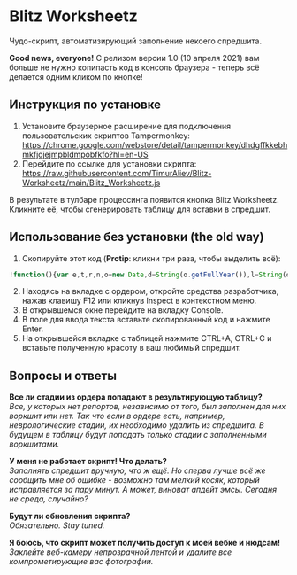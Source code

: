 # Blitz Worksheetz
Чудо-скрипт, автоматизирующий заполнение некоего спредшита.

**Good news, everyone!** С релизом версии 1.0 (10 апреля 2021) вам больше не нужно копипасть код в консоль браузера - теперь всё делается одним кликом по кнопке!

## Инструкция по установке
1. Установите браузерное расширение для подключения пользовательских скриптов Tampermonkey: https://chrome.google.com/webstore/detail/tampermonkey/dhdgffkkebhmkfjojejmpbldmpobfkfo?hl=en-US
2. Перейдите по ссылке для установки скрипта: https://raw.githubusercontent.com/TimurAliev/Blitz-Worksheetz/main/Blitz_Worksheetz.js

В результате в тулбаре процессинга появится кнопка Blitz Worksheetz. Кликните её, чтобы сгенерировать таблицу для вставки в спредшит.
## Использование без установки (the old way)
1. Скопируйте этот код (**Protip**: кликни три раза, чтобы выделить всё):
```javascript
!function(){var e,t,r,n,o=new Date,d=String(o.getFullYear()),l=String(o.getMonth()+1),a=String(o.getDate());e=(l=1===l.length?"0"+l:l)+"/"+(a=1===a.length?"0"+a:a)+"/"+d,t=window.location.hostname.replace(".emsow.com",""),r=document.querySelectorAll(".app-infopanel-field")[0].textContent.match(/Order:\d+/)[0].replace(/\D/g,"");var i=document.querySelectorAll(".app-infopanel-field")[6].textContent.replace("Referring: ","");n=document.querySelectorAll(".app-infopanel-field")[4].textContent.replace(/\D/g,"");var c=document.createElement("table");c.setAttribute("style","font-family: Arial");for(var p=0;p<n;p++){var m=document.querySelectorAll('div[id$="service_status_system-performed-bd"] .x-grid3-row div[qtip="Service ID"]')[p].textContent.replace("#",""),u=document.querySelectorAll('div[id$="service_status_system-performed-bd"] .x-grid3-row span[qtip^="Patient ID"]')[p].textContent,s=document.querySelectorAll('div[id$="service_status_system-performed-bd"] .x-grid3-row')[p].querySelectorAll('img[qtip="Report is not uploaded"] + b');s.map=[].map;for(var g=s.map(e=>e.textContent),v=0;v<g.length;v++){var f=g[v],y=document.createElement("tr");y.innerHTML=`<td>${e}</td><td>${t}</td><td>${r}</td><td>${m}</td><td>${u}</td><td>${f}</td><td>${i}</td>`,c.append(y)}}var w=window.open("about:blank","_blank");c.textContent?w.document.write(c.outerHTML):w.document.write("Ко всем стадиям в ордере уже приаттачены репорты."),w.document.close()}();
```
2. Находясь на вкладке с ордером, откройте средства разработчика, нажав клавишу F12 или кликнув Inspect в контекстном меню.
3. В открывшемся окне перейдите на вкладку Console.
4. В поле для ввода текста вставьте скопированный код и нажмите Enter.
5. На открывшейся вкладке с таблицей нажмите CTRL+A, CTRL+C и вставьте полученную красоту в ваш любимый спредшит.
  
## Вопросы и ответы

**Все ли стадии из ордера попадают в результирующую таблицу?**  
*Все, у которых нет репортов, независимо от того, был заполнен для них воркшит или нет. Так что если в ордере есть, например, неврологические стадии, их необходимо удалить из спредшита. В будущем в таблицу будут попадать только стадии с заполненными воркшитами.*

**У меня не работает скрипт! Что делать?**  
*Заполнять спредшит вручную, что ж ещё. Но сперва лучше всё же сообщить мне об ошибке - возможно там мелкий косяк, который исправляется за пару минут. А может, виноват апдейт эмсы. Сегодня не среда, случайно?*

**Будут ли обновления скрипта?**  
*Обязательно. Stay tuned.*

**Я боюсь, что скрипт может получить доступ к моей вебке и нюдсам!**  
*Заклейте веб-камеру непрозрачной лентой и удалите все компрометирующие вас фотографии.*
